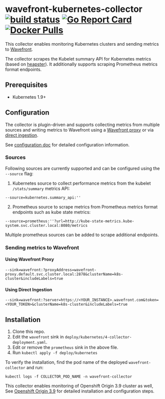 # wavefront-kubernetes-collector [![build status][ci-img]][ci] [![Go Report Card][go-report-img]][go-report] [![Docker Pulls][docker-pull-img]][docker-img]

This collector enables monitoring Kubernetes clusters and sending metrics to [Wavefront](https://www.wavefront.com).

The collector scrapes the Kubelet summary API for Kubernetes metrics (based on [heapster](https://github.com/wavefronthq/wavefront-kubernetes-collector/tree/master/docs/heapster.md)). It additionally supports scraping Prometheus metrics format endpoints.

## Prerequisites
- Kubernetes 1.9+

## Configuration

The collector is plugin-driven and supports collecting metrics from multiple sources and writing metrics to Wavefront using a [Wavefront proxy](https://docs.wavefront.com/proxies.html) or via [direct ingestion](https://docs.wavefront.com/direct_ingestion.html).

See [configuration doc](https://github.com/wavefronthq/wavefront-kubernetes-collector/tree/master/docs/configuration.md) for detailed configuration information.

### Sources

Following sources are currently supported and can be configured using the `--source` flag:

1. Kubernetes source to collect performance metrics from the kubelet `/stats/summary` metrics API:
```
--source=kubernetes.summary_api:''
```
2. Prometheus source to scrape metrics from Prometheus metrics format endpoints such as kube state metrics:
```
--source=prometheus:''?url=http://kube-state-metrics.kube-system.svc.cluster.local:8080/metrics
```
Multiple prometheus sources can be added to scrape additional endpoints.

### Sending metrics to Wavefront

#### Using Wavefront Proxy

```
--sink=wavefront:?proxyAddress=wavefront-proxy.default.svc.cluster.local:2878&clusterName=k8s-cluster&includeLabels=true
```

#### Using Direct Ingestion
```
--sink=wavefront:?server=https://<YOUR_INSTANCE>.wavefront.com&token=<YOUR_TOKEN>&clusterName=k8s-cluster&includeLabels=true
```

## Installation

1. Clone this repo.
2. Edit the `wavefront` sink in `deploy/kubernetes/4-collector-deployment.yaml`.
3. Edit or remove the `prometheus` sink in the above file.
4. Run `kubectl apply -f deploy/kubernetes`

To verify the installation, find the pod name of the deployed `wavefront-collector` and run:

```
kubectl logs -f COLLECTOR_POD_NAME -n wavefront-collector
```

This collector enables monitoring of Openshift Origin 3.9 cluster as well, See [Openshift Origin 3.9](https://github.com/wavefronthq/wavefront-kubernetes-collector/tree/master/docs/openshift.md) for detailed installation and configuration steps.

[ci-img]: https://travis-ci.com/wavefrontHQ/wavefront-kubernetes-collector.svg?branch=master
[ci]: https://travis-ci.com/wavefrontHQ/wavefront-kubernetes-collector
[go-report-img]: https://goreportcard.com/badge/github.com/wavefronthq/wavefront-kubernetes-collector
[go-report]: https://goreportcard.com/report/github.com/wavefronthq/wavefront-kubernetes-collector
[docker-pull-img]: https://img.shields.io/docker/pulls/wavefronthq/wavefront-kubernetes-collector.svg?logo=docker
[docker-img]: https://hub.docker.com/r/wavefronthq/wavefront-kubernetes-collector/
